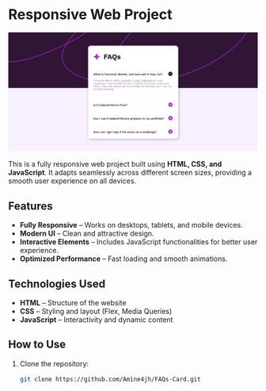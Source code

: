 # Responsive Web Project

![alt text](image.png)

This is a fully responsive web project built using **HTML, CSS, and JavaScript**. It adapts seamlessly across different screen sizes, providing a smooth user experience on all devices.

## Features

- **Fully Responsive** – Works on desktops, tablets, and mobile devices.  
- **Modern UI** – Clean and attractive design.  
- **Interactive Elements** – Includes JavaScript functionalities for better user experience.  
- **Optimized Performance** – Fast loading and smooth animations.  

## Technologies Used

- **HTML** – Structure of the website  
- **CSS** – Styling and layout (Flex, Media Queries)  
- **JavaScript** – Interactivity and dynamic content  

## How to Use

1. Clone the repository:
   ```bash
   git clone https://github.com/Amine4jh/FAQs-Card.git
   ```
